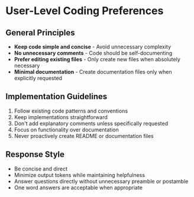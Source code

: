# User-Level Coding Preferences

## General Principles
- **Keep code simple and concise** - Avoid unnecessary complexity
- **No unnecessary comments** - Code should be self-documenting  
- **Prefer editing existing files** - Only create new files when absolutely necessary
- **Minimal documentation** - Create documentation files only when explicitly requested

## Implementation Guidelines
1. Follow existing code patterns and conventions
2. Keep implementations straightforward
3. Don't add explanatory comments unless specifically requested
4. Focus on functionality over documentation
5. Never proactively create README or documentation files

## Response Style
- Be concise and direct
- Minimize output tokens while maintaining helpfulness
- Answer questions directly without unnecessary preamble or postamble
- One word answers are acceptable when appropriate